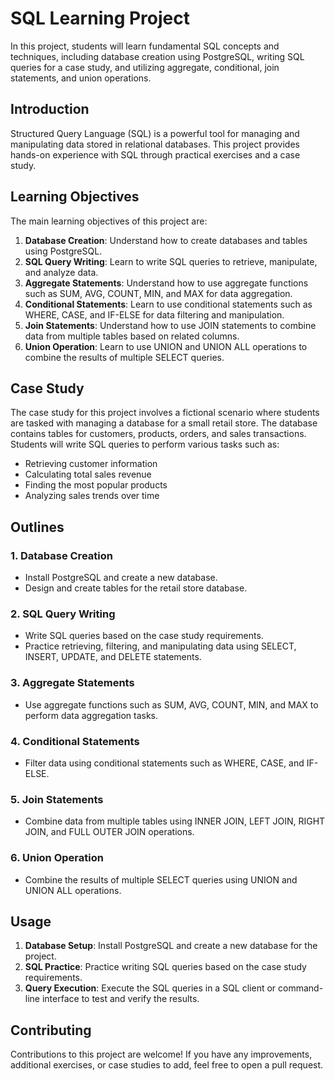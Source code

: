# SQL Learning Project

In this project, students will learn fundamental SQL concepts and techniques, 
including database creation using PostgreSQL, writing SQL queries for a case study, 
and utilizing aggregate, conditional, join statements, and union operations.

## Introduction
Structured Query Language (SQL) is a powerful tool for managing and manipulating data stored in relational databases.
This project provides hands-on experience with SQL through practical exercises and a case study.

## Learning Objectives
The main learning objectives of this project are:
1. **Database Creation**: Understand how to create databases and tables using PostgreSQL.
2. **SQL Query Writing**: Learn to write SQL queries to retrieve, manipulate, and analyze data.
3. **Aggregate Statements**: Understand how to use aggregate functions such as SUM, AVG, COUNT, MIN, and MAX for data aggregation.
4. **Conditional Statements**: Learn to use conditional statements such as WHERE, CASE, and IF-ELSE for data filtering and manipulation.
5. **Join Statements**: Understand how to use JOIN statements to combine data from multiple tables based on related columns.
6. **Union Operation**: Learn to use UNION and UNION ALL operations to combine the results of multiple SELECT queries.

## Case Study
The case study for this project involves a fictional scenario where students are tasked with managing a database for a small retail store. 
The database contains tables for customers, products, orders, and sales transactions. Students will write SQL queries to perform various tasks such as:
- Retrieving customer information
- Calculating total sales revenue
- Finding the most popular products
- Analyzing sales trends over time

## Outlines
### 1. Database Creation
   - Install PostgreSQL and create a new database.
   - Design and create tables for the retail store database.
### 2. SQL Query Writing
   - Write SQL queries based on the case study requirements.
   - Practice retrieving, filtering, and manipulating data using SELECT, INSERT, UPDATE, and DELETE statements.
### 3. Aggregate Statements
   - Use aggregate functions such as SUM, AVG, COUNT, MIN, and MAX to perform data aggregation tasks.
### 4. Conditional Statements
   - Filter data using conditional statements such as WHERE, CASE, and IF-ELSE.
### 5. Join Statements
   - Combine data from multiple tables using INNER JOIN, LEFT JOIN, RIGHT JOIN, and FULL OUTER JOIN operations.
### 6. Union Operation
   - Combine the results of multiple SELECT queries using UNION and UNION ALL operations.

## Usage
1. **Database Setup**: Install PostgreSQL and create a new database for the project.
2. **SQL Practice**: Practice writing SQL queries based on the case study requirements.
3. **Query Execution**: Execute the SQL queries in a SQL client or command-line interface to test and verify the results.

## Contributing
Contributions to this project are welcome! If you have any improvements, additional exercises, or case studies to add, feel free to open a pull request.
